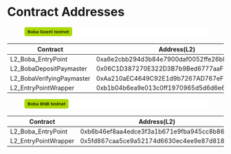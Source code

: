 # Contract Addresses

<figure><img src="../../../.gitbook/assets/boba goerli testnet.png" alt=""><figcaption></figcaption></figure>

| Contract                   | Address(L2)                                |
| -------------------------- | ------------------------------------------ |
| L2\_Boba\_EntryPoint       | 0xa6e2cbb294d3b84e7900daf0052ffe26bb1328ff |
| L2\_BobaDepositPaymaster   | 0x06C1D387270E322D3B7b9Bed6777aaF8Aead4707 |
| L2\_BobaVerifyingPaymaster | 0xAa210aEC4649C92E1d9b7267AD767eF3dFa20677 |
| L2\_EntryPointWrapper      | 0xb1b04b6ea9e013c0ff1970965d5d6d6e637e98d7 |

<figure><img src="../../../.gitbook/assets/boba bnb testnet.png" alt=""><figcaption></figcaption></figure>

| Contract              | Address(L2)                                |
| --------------------- | ------------------------------------------ |
| L2\_Boba\_EntryPoint  | 0xb6b46ef8aa4edce3f3a1b671e9fba945cc8b8642 |
| L2\_EntryPointWrapper | 0x5fd867caa5ce9a52174d6630ec4ee9e87d818bfe |

